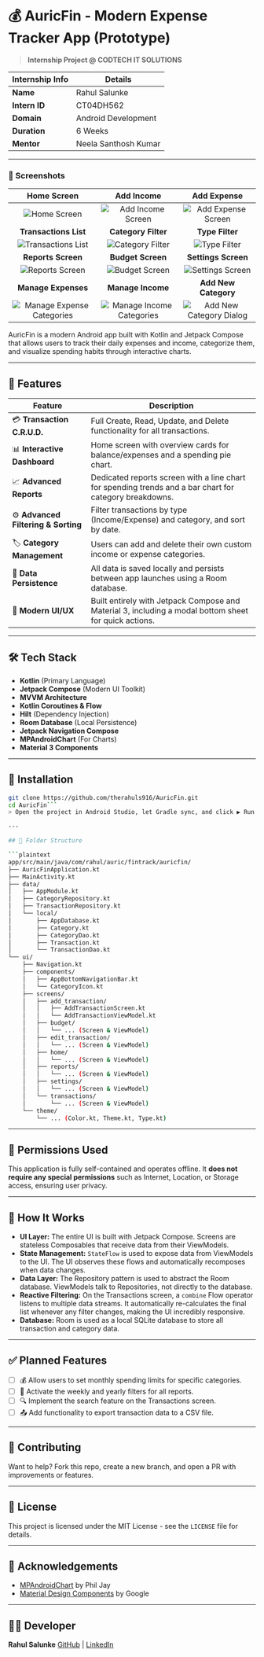 # 💰 AuricFin - Modern Expense Tracker App (Prototype)
> **Internship Project @ CODTECH IT SOLUTIONS**

| Internship Info      | Details                            |
|----------------------|-------------------------------------|
| **Name**             | Rahul Salunke                      |
| **Intern ID**        | CT04DH562                          |
| **Domain**           | Android Development                |
| **Duration**         | 6 Weeks                            |
| **Mentor**           | Neela Santhosh Kumar               |

---
### 📸 Screenshots

| Home Screen | Add Income | Add Expense |
| :---: | :---: | :---: |
| ![Home Screen](https://github.com/user-attachments/assets/bdc3c89d-ec08-480b-8465-5fb0d64cd844) | ![Add Income Screen](https://github.com/user-attachments/assets/494b3e35-17d6-49e0-b387-4fa236175be9) | ![Add Expense Screen](https://github.com/user-attachments/assets/69b9eef3-559b-4b1e-846b-98b5b4c82096) |
| **Transactions List** | **Category Filter** | **Type Filter** |
| ![Transactions List](https://github.com/user-attachments/assets/d5760c5d-e4e1-43ca-b259-36a3d5f9469c) | ![Category Filter](https://github.com/user-attachments/assets/fd718efd-79fc-4a54-a4da-701128420441) | ![Type Filter](https://github.com/user-attachments/assets/5be82152-7ecc-4904-907a-d11e6e7b6a8d) |
| **Reports Screen** | **Budget Screen** | **Settings Screen** |
| ![Reports Screen](https://github.com/user-attachments/assets/c76dd8a5-703e-4ee0-851f-c4e2f7c7c578) | ![Budget Screen](https://github.com/user-attachments/assets/78914f6e-d315-4a2d-baa6-f62a25308d69) | ![Settings Screen](https://github.com/user-attachments/assets/ef75b7f3-c15c-4248-93fc-f706561d3e46) |
| **Manage Expenses** | **Manage Income** | **Add New Category** |
| ![Manage Expense Categories](https://github.com/user-attachments/assets/1da5d633-6cc2-462d-9611-77b1abb4d66d) | ![Manage Income Categories](https://github.com/user-attachments/assets/2bb7812d-4448-46ad-8284-f7f75e240e67) | ![Add New Category Dialog](https://github.com/user-attachments/assets/e200124f-7634-40db-b679-9e8be79cc44c) |

AuricFin is a modern Android app built with Kotlin and Jetpack Compose that allows users to track their daily expenses and income, categorize them, and visualize spending habits through interactive charts.

---

## 🚀 Features

| Feature | Description |
|--------|-------------|
| 💳 **Transaction C.R.U.D.** | Full Create, Read, Update, and Delete functionality for all transactions. |
| 📊 **Interactive Dashboard** | Home screen with overview cards for balance/expenses and a spending pie chart. |
| 📈 **Advanced Reports** | Dedicated reports screen with a line chart for spending trends and a bar chart for category breakdowns. |
| ⚙️ **Advanced Filtering & Sorting** | Filter transactions by type (Income/Expense) and category, and sort by date. |
| 🏷️ **Category Management** | Users can add and delete their own custom income or expense categories. |
| 💾 **Data Persistence** | All data is saved locally and persists between app launches using a Room database. |
| 📱 **Modern UI/UX** | Built entirely with Jetpack Compose and Material 3, including a modal bottom sheet for quick actions. |

---

## 🛠 Tech Stack

- **Kotlin** (Primary Language)
- **Jetpack Compose** (Modern UI Toolkit)
- **MVVM Architecture**
- **Kotlin Coroutines & Flow**
- **Hilt** (Dependency Injection)
- **Room Database** (Local Persistence)
- **Jetpack Navigation Compose**
- **MPAndroidChart** (For Charts)
- **Material 3 Components**

---
## 🔧 Installation
```bash
git clone https://github.com/therahuls916/AuricFin.git
cd AuricFin```
> Open the project in Android Studio, let Gradle sync, and click ▶️ Run.

---

## 📂 Folder Structure

```plaintext
app/src/main/java/com/rahul/auric/fintrack/auricfin/
├── AuricFinApplication.kt
├── MainActivity.kt
├── data/
│   ├── AppModule.kt
│   ├── CategoryRepository.kt
│   ├── TransactionRepository.kt
│   └── local/
│       ├── AppDatabase.kt
│       ├── Category.kt
│       ├── CategoryDao.kt
│       ├── Transaction.kt
│       └── TransactionDao.kt
└── ui/
    ├── Navigation.kt
    ├── components/
    │   ├── AppBottomNavigationBar.kt
    │   └── CategoryIcon.kt
    ├── screens/
    │   ├── add_transaction/
    │   │   ├── AddTransactionScreen.kt
    │   │   └── AddTransactionViewModel.kt
    │   ├── budget/
    │   │   └── ... (Screen & ViewModel)
    │   ├── edit_transaction/
    │   │   └── ... (Screen & ViewModel)
    │   ├── home/
    │   │   └── ... (Screen & ViewModel)
    │   ├── reports/
    │   │   └── ... (Screen & ViewModel)
    │   ├── settings/
    │   │   └── ... (Screen & ViewModel)
    │   └── transactions/
    │       └── ... (Screen & ViewModel)
    └── theme/
        └── ... (Color.kt, Theme.kt, Type.kt)
```

---

## 🔐 Permissions Used
This application is fully self-contained and operates offline. It **does not require any special permissions** such as Internet, Location, or Storage access, ensuring user privacy.

---

## 🧠 How It Works
* **UI Layer:** The entire UI is built with Jetpack Compose. Screens are stateless Composables that receive data from their ViewModels.
* **State Management:** `StateFlow` is used to expose data from ViewModels to the UI. The UI observes these flows and automatically recomposes when data changes.
* **Data Layer:** The Repository pattern is used to abstract the Room database. ViewModels talk to Repositories, not directly to the database.
* **Reactive Filtering:** On the Transactions screen, a `combine` Flow operator listens to multiple data streams. It automatically re-calculates the final list whenever any filter changes, making the UI incredibly responsive.
* **Database:** Room is used as a local SQLite database to store all transaction and category data.

---

## ✅ Planned Features

* [ ] 💰 Allow users to set monthly spending limits for specific categories.
* [ ] 📅 Activate the weekly and yearly filters for all reports.
* [ ] 🔍 Implement the search feature on the Transactions screen.
* [ ] 📤 Add functionality to export transaction data to a CSV file.

---

## 🤝 Contributing
Want to help? Fork this repo, create a new branch, and open a PR with improvements or features.

---

## 📄 License
This project is licensed under the MIT License - see the `LICENSE` file for details.

---

## 🙌 Acknowledgements
* [MPAndroidChart](https://github.com/PhilJay/MPAndroidChart) by Phil Jay
* [Material Design Components](https://m3.material.io/) by Google

---

## 👨‍💻 Developer
**Rahul Salunke**
[GitHub](https://github.com/therahuls916) | [LinkedIn](https://www.linkedin.com/in/rahulasalunke/)